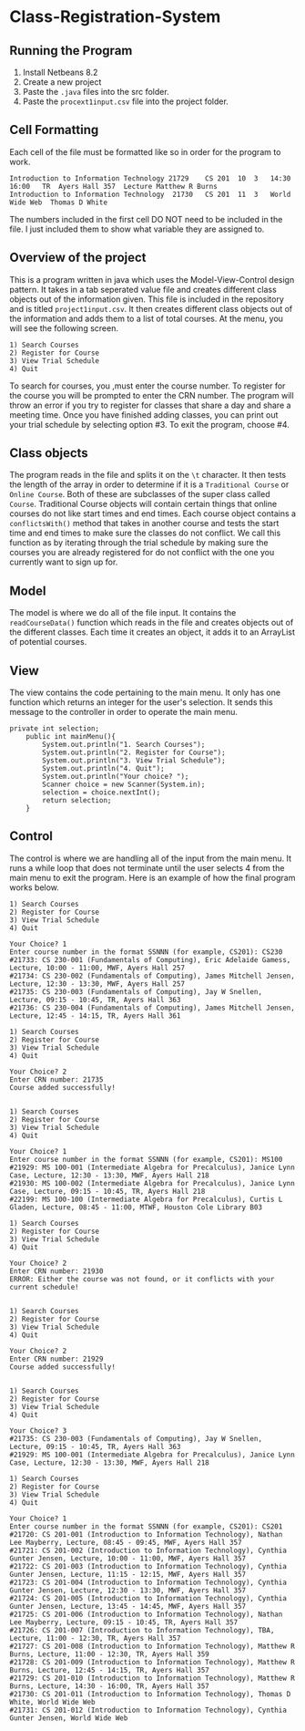# Class-Registration-System
## Running the Program
1. Install Netbeans 8.2
2. Create a new project 
3. Paste the `.java` files into the src folder.
4. Paste the `procext1input.csv` file into the project folder.

## Cell Formatting 
Each cell of the file must be formatted like so in order for the program to work. 
```
Introduction to Information Technology 21729	CS 201	10	3	14:30	16:00	TR	Ayers Hall 357	Lecture	Matthew R Burns
Introduction to Information Technology	21730	CS 201	11	3	World Wide Web	Thomas D White				
```
The numbers included in the first cell DO NOT need to be included in the file. I just included them to show what variable they are assigned to.

## Overview of the project
This is a program written in java which uses the Model-View-Control design pattern. It takes in a tab seperated value file and creates different class objects out of the information given. This file is included in the repository and is titled `project1input.csv`. It then creates different class objects out of the information and adds them to a list of total courses. At the menu, you will see the following screen.
```
1) Search Courses
2) Register for Course
3) View Trial Schedule
4) Quit
```
To search for courses, you ,must enter the course number. To register for the course you will be prompted to enter the CRN number. The program will throw an error if you try to register for classes that share a day and share a meeting time. Once you have finished adding classes, you can print out your trial schedule by selecting option #3. To exit the program, choose #4.

## Class objects
The program reads in the file and splits it on the `\t` character. It then tests the length of the array in order to determine if it is a `Traditional Course` or `Online Course`. Both of these are subclasses of the super class called `Course`. Traditional Course objects will contain certain things that online courses do not like start times and end times. Each course object contains a `conflictsWith()` method that takes in another course and tests the start time and end times to make sure the classes do not conflict. We call this function as by iterating through the trial schedule by making sure the courses you are already registered for do not conflict with the one you currently want to sign up for.

## Model
The model is where we do all of the file input. It contains the `readCourseData()` function which reads in the file and creates objects out of the different classes. Each time it creates an object, it adds it to an ArrayList of potential courses. 

## View
The view contains the code pertaining to the main menu. It only has one function which returns an integer for the user's selection. It sends this message to the controller in order to operate the main menu.
```
private int selection;
    public int mainMenu(){
        System.out.println("1. Search Courses");
        System.out.println("2. Register for Course");
        System.out.println("3. View Trial Schedule");
        System.out.println("4. Quit");
        System.out.println("Your choice? ");
        Scanner choice = new Scanner(System.in);
        selection = choice.nextInt();
        return selection;     
    }

```



## Control
The control is where we are handling all of the input from the main menu. It runs a while loop that does not terminate until the user selects 4 from the main menu to exit the program. Here is an example of how the final program works below.

```
1) Search Courses
2) Register for Course
3) View Trial Schedule
4) Quit

Your Choice? 1
Enter course number in the format SSNNN (for example, CS201): CS230
#21733: CS 230-001 (Fundamentals of Computing), Eric Adelaide Gamess, Lecture, 10:00 - 11:00, MWF, Ayers Hall 257
#21734: CS 230-002 (Fundamentals of Computing), James Mitchell Jensen, Lecture, 12:30 - 13:30, MWF, Ayers Hall 257
#21735: CS 230-003 (Fundamentals of Computing), Jay W Snellen, Lecture, 09:15 - 10:45, TR, Ayers Hall 363
#21736: CS 230-004 (Fundamentals of Computing), James Mitchell Jensen, Lecture, 12:45 - 14:15, TR, Ayers Hall 361

1) Search Courses
2) Register for Course
3) View Trial Schedule
4) Quit

Your Choice? 2
Enter CRN number: 21735
Course added successfully!


1) Search Courses
2) Register for Course
3) View Trial Schedule
4) Quit

Your Choice? 1
Enter course number in the format SSNNN (for example, CS201): MS100
#21929: MS 100-001 (Intermediate Algebra for Precalculus), Janice Lynn Case, Lecture, 12:30 - 13:30, MWF, Ayers Hall 218
#21930: MS 100-002 (Intermediate Algebra for Precalculus), Janice Lynn Case, Lecture, 09:15 - 10:45, TR, Ayers Hall 218
#22199: MS 100-100 (Intermediate Algebra for Precalculus), Curtis L Gladen, Lecture, 08:45 - 11:00, MTWF, Houston Cole Library B03

1) Search Courses
2) Register for Course
3) View Trial Schedule
4) Quit

Your Choice? 2
Enter CRN number: 21930
ERROR: Either the course was not found, or it conflicts with your current schedule!


1) Search Courses
2) Register for Course
3) View Trial Schedule
4) Quit

Your Choice? 2
Enter CRN number: 21929
Course added successfully!


1) Search Courses
2) Register for Course
3) View Trial Schedule
4) Quit

Your Choice? 3
#21735: CS 230-003 (Fundamentals of Computing), Jay W Snellen, Lecture, 09:15 - 10:45, TR, Ayers Hall 363
#21929: MS 100-001 (Intermediate Algebra for Precalculus), Janice Lynn Case, Lecture, 12:30 - 13:30, MWF, Ayers Hall 218

1) Search Courses
2) Register for Course
3) View Trial Schedule
4) Quit

Your Choice? 1
Enter course number in the format SSNNN (for example, CS201): CS201
#21720: CS 201-001 (Introduction to Information Technology), Nathan Lee Mayberry, Lecture, 08:45 - 09:45, MWF, Ayers Hall 357
#21721: CS 201-002 (Introduction to Information Technology), Cynthia Gunter Jensen, Lecture, 10:00 - 11:00, MWF, Ayers Hall 357
#21722: CS 201-003 (Introduction to Information Technology), Cynthia Gunter Jensen, Lecture, 11:15 - 12:15, MWF, Ayers Hall 357
#21723: CS 201-004 (Introduction to Information Technology), Cynthia Gunter Jensen, Lecture, 12:30 - 13:30, MWF, Ayers Hall 357
#21724: CS 201-005 (Introduction to Information Technology), Cynthia Gunter Jensen, Lecture, 13:45 - 14:45, MWF, Ayers Hall 357
#21725: CS 201-006 (Introduction to Information Technology), Nathan Lee Mayberry, Lecture, 09:15 - 10:45, TR, Ayers Hall 357
#21726: CS 201-007 (Introduction to Information Technology), TBA, Lecture, 11:00 - 12:30, TR, Ayers Hall 357
#21727: CS 201-008 (Introduction to Information Technology), Matthew R Burns, Lecture, 11:00 - 12:30, TR, Ayers Hall 359
#21728: CS 201-009 (Introduction to Information Technology), Matthew R Burns, Lecture, 12:45 - 14:15, TR, Ayers Hall 357
#21729: CS 201-010 (Introduction to Information Technology), Matthew R Burns, Lecture, 14:30 - 16:00, TR, Ayers Hall 357
#21730: CS 201-011 (Introduction to Information Technology), Thomas D White, World Wide Web
#21731: CS 201-012 (Introduction to Information Technology), Cynthia Gunter Jensen, World Wide Web
```

